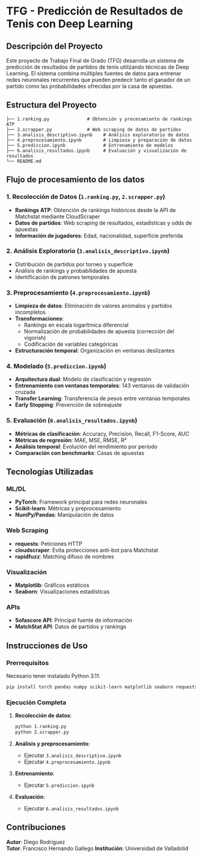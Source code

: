 # TFG - Predicción de Resultados de Tenis con Deep Learning

## Descripción del Proyecto

Este proyecto de Trabajo Final de Grado (TFG) desarrolla un sistema de predicción de resultados de partidos de tenis utilizando técnicas de Deep Learning. El sistema combina múltiples fuentes de datos para entrenar redes neuronales recurrentes que pueden predecir tanto el ganador de un partido como las probabilidades ofrecidas por la casa de apuestas. 

## Estructura del Proyecto

```
├── 1.ranking.py              # Obtención y procesamiento de rankings ATP
├── 2.scrapper.py             # Web scraping de datos de partidos
├── 3.analisis_descriptivo.ipynb    # Análisis exploratorio de datos
├── 4.preprocesamiento.ipynb        # Limpieza y preparación de datos
├── 5.prediccion.ipynb              # Entrenamiento de modelos
├── 6.analisis_resultados.ipynb     # Evaluación y visualización de resultados
└── README.md                       
```

## Flujo de procesamiento de los datos

### 1. Recolección de Datos (`1.ranking.py`, `2.scrapper.py`)

- **Rankings ATP**: Obtención de rankings históricos desde la API de Matchstat mediante CloudScraper
- **Datos de partidos**: Web scraping de resultados, estadísticas y odds de apuestas
- **Información de jugadores**: Edad, nacionalidad, superficie preferida

### 2. Análisis Exploratorio (`3.analisis_descriptivo.ipynb`)

- Distribución de partidos por torneo y superficie
- Análisis de rankings y probabilidades de apuesta
- Identificación de patrones temporales

### 3. Preprocesamiento (`4.preprocesamiento.ipynb`)

- **Limpieza de datos**: Eliminación de valores anómalos y partidos incompletos
- **Transformaciones**: 
  - Rankings en escala logarítmica diferencial
  - Normalización de probabilidades de apuesta (corrección del vigorish)
  - Codificación de variables categóricas
- **Estructuración temporal**: Organización en ventanas deslizantes

### 4. Modelado (`5.prediccion.ipynb`)

- **Arquitectura dual**: Modelo de clasificación y regresión
- **Entrenamiento con ventanas temporales**: 143 ventanas de validación cruzada
- **Transfer Learning**: Transferencia de pesos entre ventanas temporales
- **Early Stopping**: Prevención de sobreajuste

### 5. Evaluación (`6.analisis_resultados.ipynb`)

- **Métricas de clasificación**: Accuracy, Precision, Recall, F1-Score, AUC
- **Métricas de regresión**: MAE, MSE, RMSE, R²
- **Análisis temporal**: Evolución del rendimiento por período
- **Comparación con benchmarks**: Casas de apuestas

## Tecnologías Utilizadas

### ML/DL
- **PyTorch**: Framework principal para redes neuronales
- **Scikit-learn**: Métricas y preprocesamiento
- **NumPy/Pandas**: Manipulación de datos

### Web Scraping
- **requests**: Peticiones HTTP
- **cloudscraper**: Evita protecciones anti-bot para Matchstat
- **rapidfuzz**: Matching difuso de nombres

### Visualización
- **Matplotlib**: Gráficos estáticos
- **Seaborn**: Visualizaciones estadísticas

### APIs
- **Sofascore API**: Principal fuente de información
- **MatchStat API**: Datos de partidos y rankings

## Instrucciones de Uso

### Prerrequisitos
Necesario tener instalado Python 3.11.
```bash
pip install torch pandas numpy scikit-learn matplotlib seaborn requests cloudscraper rapidfuzz
```

### Ejecución Completa

1. **Recolección de datos**:
   ```bash
   python 1.ranking.py
   python 2.scrapper.py
   ```

2. **Análisis y preprocesamiento**:
   - Ejecutar `3.analisis_descriptivo.ipynb`
   - Ejecutar `4.preprocesamiento.ipynb`

3. **Entrenamiento**:
   - Ejecutar `5.prediccion.ipynb`

4. **Evaluación**:
   - Ejecutar `6.analisis_resultados.ipynb`

## Contribuciones

**Autor**: Diego Rodríguez  
**Tutor**: Francisco Hernando Gallego
**Institución**: Universidad de Valladolid


